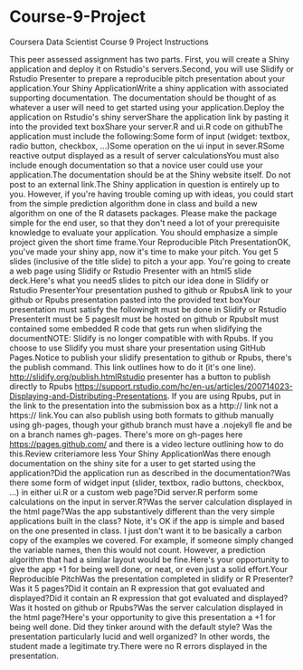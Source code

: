 # Course-9-Project
Coursera Data Scientist Course 9 Project
Instructions

This peer assessed assignment has two parts. First, you will create a Shiny application and deploy it on Rstudio's servers.Second, you will use Slidify or Rstudio Presenter to prepare a reproducible pitch presentation about your application.Your Shiny ApplicationWrite a shiny application with associated supporting documentation. The documentation should be thought of as whatever a user will need to get started using your application.Deploy the application on Rstudio's shiny serverShare the application link by pasting it into the provided text boxShare your server.R and ui.R code on githubThe application must include the following:Some form of input (widget: textbox, radio button, checkbox, ...)Some operation on the ui input in sever.RSome reactive output displayed as a result of server calculationsYou must also include enough documentation so that a novice user could use your application.The documentation should be at the Shiny website itself. Do not post to an external link.The Shiny application in question is entirely up to you. However, if you're having trouble coming up with ideas, you could start from the simple prediction algorithm done in class and build a new algorithm on one of the R datasets packages. Please make the package simple for the end user, so that they don't need a lot of your prerequisite knowledge to evaluate your application. You should emphasize a simple project given the short time frame.Your Reproducible Pitch PresentationOK, you've made your shiny app, now it's time to make your pitch. You get 5 slides (inclusive of the title slide)  to pitch a your app. You're going to create a web page using Slidify or Rstudio Presenter with an html5 slide deck.Here's what you need5 slides to pitch our idea done in Slidify or Rstudio PresenterYour presentation pushed to github or RpubsA link to your github or Rpubs presentation pasted into the provided text boxYour presentation must satisfy the followingIt must be done in Slidify or Rstudio PresenterIt must be 5 pagesIt must be hosted on github or RpubsIt must contained some embedded R code that gets run when slidifying the documentNOTE: Slidify is no longer compatible with with Rpubs. If you choose to use Slidify you must share your presentation using GitHub Pages.Notice to publish your slidify presentation to github or Rpubs, there's the publish command. This link outlines how to do it (it's one line). http://slidify.org/publish.htmlRstudio presenter has a button to publish directly to Rpubs https://support.rstudio.com/hc/en-us/articles/200714023-Displaying-and-Distributing-Presentations. If you are using Rpubs, put in the link to the presentation into the submission box as a http:// link not a https:// link.You can also publish using both formats to github manually using gh-pages, though your github branch must have a .nojekyll fle and be on a branch names gh-pages. There's more on gh-pages here https://pages.github.com/  and there is a video lecture outlining how to do this.Review criteriamore less Your Shiny ApplicationWas there enough documentation on the shiny site for a user to get started using the application?Did the application run as described in the documentation?Was there some form of widget input (slider, textbox, radio buttons, checkbox, ...) in either ui.R or a custom web page?Did server.R perform some calculations on the input in server.R?Was the server calculation displayed in the html page?Was the app substantively different than the very simple applications built in the class? Note, it's OK if the app is simple and based on the one presented in class. I just don't want it to be basically a carbon copy of the examples we covered. For example, if someone simply changed the variable names, then this would not count. However, a prediction algorithm that had a similar layout would be fine.Here's your opportunity to give the app +1 for being well done, or neat, or even just a solid effort.Your Reproducible PitchWas the presentation completed in slidify or R Presenter?Was it 5 pages?Did it contain an R expression that got evaluated and displayed?Did it contain an R expression that got evaluated and displayed?Was it hosted on github or Rpubs?Was the server calculation displayed in the html page?Here's your opportunity to give this presentation a +1 for being well done. Did they tinker around with the default style? Was the presentation particularly lucid and well organized? In other words, the student made a legitimate try.There were no R errors displayed in the presentation.
